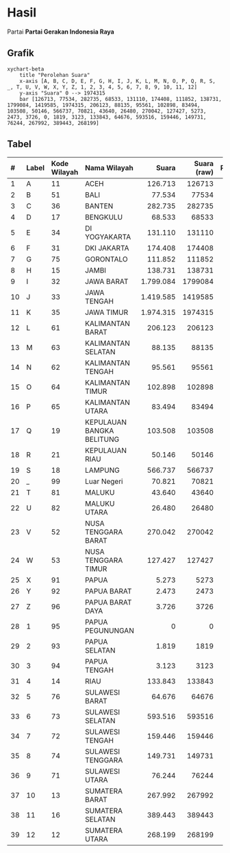 # Hasil

Partai **Partai Gerakan Indonesia Raya**

## Grafik

```mermaid
xychart-beta
    title "Perolehan Suara"
    x-axis [A, B, C, D, E, F, G, H, I, J, K, L, M, N, O, P, Q, R, S, _, T, U, V, W, X, Y, Z, 1, 2, 3, 4, 5, 6, 7, 8, 9, 10, 11, 12]
    y-axis "Suara" 0 --> 1974315
    bar [126713, 77534, 282735, 68533, 131110, 174408, 111852, 138731, 1799084, 1419585, 1974315, 206123, 88135, 95561, 102898, 83494, 103508, 50146, 566737, 70821, 43640, 26480, 270042, 127427, 5273, 2473, 3726, 0, 1819, 3123, 133843, 64676, 593516, 159446, 149731, 76244, 267992, 389443, 268199]
```

## Tabel

| #  | Label | Kode Wilayah | Nama Wilayah              | Suara     | Suara (raw) | Persentase |
|:-- |:----- |:------------ |:------------------------- | ---------:| -----------:| ----------:|
| 1  | A     | 11           | ACEH                      | 126.713   | 126713      | 1,24       |
| 2  | B     | 51           | BALI                      | 77.534    | 77534       | 0,76       |
| 3  | C     | 36           | BANTEN                    | 282.735   | 282735      | 2,76       |
| 4  | D     | 17           | BENGKULU                  | 68.533    | 68533       | 0,67       |
| 5  | E     | 34           | DI YOGYAKARTA             | 131.110   | 131110      | 1,28       |
| 6  | F     | 31           | DKI JAKARTA               | 174.408   | 174408      | 1,70       |
| 7  | G     | 75           | GORONTALO                 | 111.852   | 111852      | 1,09       |
| 8  | H     | 15           | JAMBI                     | 138.731   | 138731      | 1,35       |
| 9  | I     | 32           | JAWA BARAT                | 1.799.084 | 1799084     | 17,54      |
| 10 | J     | 33           | JAWA TENGAH               | 1.419.585 | 1419585     | 13,84      |
| 11 | K     | 35           | JAWA TIMUR                | 1.974.315 | 1974315     | 19,24      |
| 12 | L     | 61           | KALIMANTAN BARAT          | 206.123   | 206123      | 2,01       |
| 13 | M     | 63           | KALIMANTAN SELATAN        | 88.135    | 88135       | 0,86       |
| 14 | N     | 62           | KALIMANTAN TENGAH         | 95.561    | 95561       | 0,93       |
| 15 | O     | 64           | KALIMANTAN TIMUR          | 102.898   | 102898      | 1,00       |
| 16 | P     | 65           | KALIMANTAN UTARA          | 83.494    | 83494       | 0,81       |
| 17 | Q     | 19           | KEPULAUAN BANGKA BELITUNG | 103.508   | 103508      | 1,01       |
| 18 | R     | 21           | KEPULAUAN RIAU            | 50.146    | 50146       | 0,49       |
| 19 | S     | 18           | LAMPUNG                   | 566.737   | 566737      | 5,52       |
| 20 | _     | 99           | Luar Negeri               | 70.821    | 70821       | 0,69       |
| 21 | T     | 81           | MALUKU                    | 43.640    | 43640       | 0,43       |
| 22 | U     | 82           | MALUKU UTARA              | 26.480    | 26480       | 0,26       |
| 23 | V     | 52           | NUSA TENGGARA BARAT       | 270.042   | 270042      | 2,63       |
| 24 | W     | 53           | NUSA TENGGARA TIMUR       | 127.427   | 127427      | 1,24       |
| 25 | X     | 91           | PAPUA                     | 5.273     | 5273        | 0,05       |
| 26 | Y     | 92           | PAPUA BARAT               | 2.473     | 2473        | 0,02       |
| 27 | Z     | 96           | PAPUA BARAT DAYA          | 3.726     | 3726        | 0,04       |
| 28 | 1     | 95           | PAPUA PEGUNUNGAN          | 0         | 0           | 0,00       |
| 29 | 2     | 93           | PAPUA SELATAN             | 1.819     | 1819        | 0,02       |
| 30 | 3     | 94           | PAPUA TENGAH              | 3.123     | 3123        | 0,03       |
| 31 | 4     | 14           | RIAU                      | 133.843   | 133843      | 1,30       |
| 32 | 5     | 76           | SULAWESI BARAT            | 64.676    | 64676       | 0,63       |
| 33 | 6     | 73           | SULAWESI SELATAN          | 593.516   | 593516      | 5,79       |
| 34 | 7     | 72           | SULAWESI TENGAH           | 159.446   | 159446      | 1,55       |
| 35 | 8     | 74           | SULAWESI TENGGARA         | 149.731   | 149731      | 1,46       |
| 36 | 9     | 71           | SULAWESI UTARA            | 76.244    | 76244       | 0,74       |
| 37 | 10    | 13           | SUMATERA BARAT            | 267.992   | 267992      | 2,61       |
| 38 | 11    | 16           | SUMATERA SELATAN          | 389.443   | 389443      | 3,80       |
| 39 | 12    | 12           | SUMATERA UTARA            | 268.199   | 268199      | 2,61       |



